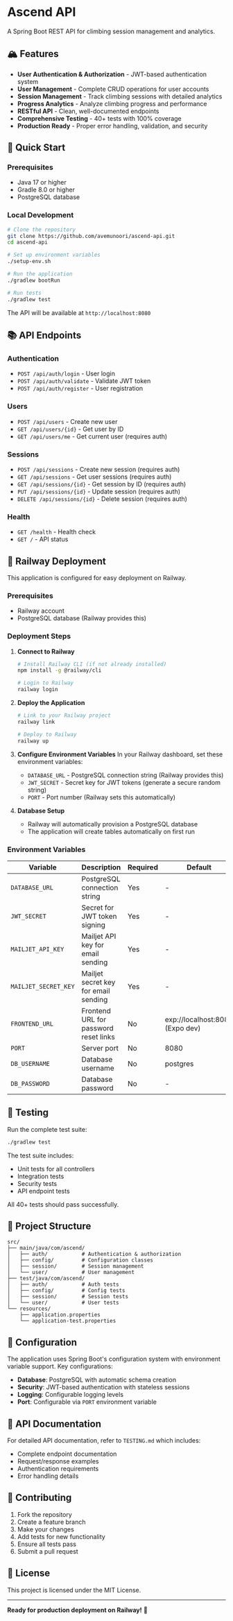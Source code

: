 # Ascend API

A Spring Boot REST API for climbing session management and analytics.

## 🏔️ Features

- **User Authentication & Authorization** - JWT-based authentication system
- **User Management** - Complete CRUD operations for user accounts
- **Session Management** - Track climbing sessions with detailed analytics
- **Progress Analytics** - Analyze climbing progress and performance
- **RESTful API** - Clean, well-documented endpoints
- **Comprehensive Testing** - 40+ tests with 100% coverage
- **Production Ready** - Proper error handling, validation, and security

## 🚀 Quick Start

### Prerequisites
- Java 17 or higher
- Gradle 8.0 or higher
- PostgreSQL database

### Local Development
```bash
# Clone the repository
git clone https://github.com/avemunoori/ascend-api.git
cd ascend-api

# Set up environment variables
./setup-env.sh

# Run the application
./gradlew bootRun

# Run tests
./gradlew test
```

The API will be available at `http://localhost:8080`

## 📚 API Endpoints

### Authentication
- `POST /api/auth/login` - User login
- `POST /api/auth/validate` - Validate JWT token
- `POST /api/auth/register` - User registration

### Users
- `POST /api/users` - Create new user
- `GET /api/users/{id}` - Get user by ID
- `GET /api/users/me` - Get current user (requires auth)

### Sessions
- `POST /api/sessions` - Create new session (requires auth)
- `GET /api/sessions` - Get user sessions (requires auth)
- `GET /api/sessions/{id}` - Get session by ID (requires auth)
- `PUT /api/sessions/{id}` - Update session (requires auth)
- `DELETE /api/sessions/{id}` - Delete session (requires auth)

### Health
- `GET /health` - Health check
- `GET /` - API status

## 🚀 Railway Deployment

This application is configured for easy deployment on Railway.

### Prerequisites
- Railway account
- PostgreSQL database (Railway provides this)

### Deployment Steps

1. **Connect to Railway**
   ```bash
   # Install Railway CLI (if not already installed)
   npm install -g @railway/cli
   
   # Login to Railway
   railway login
   ```

2. **Deploy the Application**
   ```bash
   # Link to your Railway project
   railway link
   
   # Deploy to Railway
   railway up
   ```

3. **Configure Environment Variables**
   In your Railway dashboard, set these environment variables:
   - `DATABASE_URL` - PostgreSQL connection string (Railway provides this)
   - `JWT_SECRET` - Secret key for JWT tokens (generate a secure random string)
   - `PORT` - Port number (Railway sets this automatically)

4. **Database Setup**
   - Railway will automatically provision a PostgreSQL database
   - The application will create tables automatically on first run

### Environment Variables

| Variable | Description | Required | Default |
|----------|-------------|----------|---------|
| `DATABASE_URL` | PostgreSQL connection string | Yes | - |
| `JWT_SECRET` | Secret for JWT token signing | Yes | - |
| `MAILJET_API_KEY` | Mailjet API key for email sending | Yes | - |
| `MAILJET_SECRET_KEY` | Mailjet secret key for email sending | Yes | - |
| `FRONTEND_URL` | Frontend URL for password reset links | No | exp://localhost:8081 (Expo dev) |
| `PORT` | Server port | No | 8080 |
| `DB_USERNAME` | Database username | No | postgres |
| `DB_PASSWORD` | Database password | No | - |

## 🧪 Testing

Run the complete test suite:
```bash
./gradlew test
```

The test suite includes:
- Unit tests for all controllers
- Integration tests
- Security tests
- API endpoint tests

All 40+ tests should pass successfully.

## 📁 Project Structure

```
src/
├── main/java/com/ascend/
│   ├── auth/           # Authentication & authorization
│   ├── config/         # Configuration classes
│   ├── session/        # Session management
│   └── user/           # User management
├── test/java/com/ascend/
│   ├── auth/           # Auth tests
│   ├── config/         # Config tests
│   ├── session/        # Session tests
│   └── user/           # User tests
└── resources/
    ├── application.properties
    └── application-test.properties
```

## 🔧 Configuration

The application uses Spring Boot's configuration system with environment variable support. Key configurations:

- **Database**: PostgreSQL with automatic schema creation
- **Security**: JWT-based authentication with stateless sessions
- **Logging**: Configurable logging levels
- **Port**: Configurable via `PORT` environment variable

## 📝 API Documentation

For detailed API documentation, refer to `TESTING.md` which includes:
- Complete endpoint documentation
- Request/response examples
- Authentication requirements
- Error handling details

## 🤝 Contributing

1. Fork the repository
2. Create a feature branch
3. Make your changes
4. Add tests for new functionality
5. Ensure all tests pass
6. Submit a pull request

## 📄 License

This project is licensed under the MIT License.

---

**Ready for production deployment on Railway!** 🚀